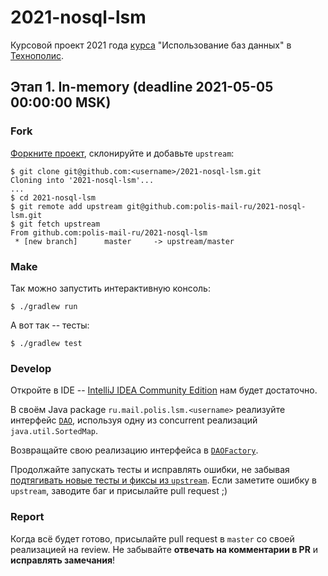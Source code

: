 # 2021-nosql-lsm
Курсовой проект 2021 года [курса](https://polis.mail.ru/curriculum/program/discipline/1169/) "Использование баз данных" в [Технополис](https://polis.mail.ru).

## Этап 1. In-memory (deadline 2021-05-05 00:00:00 MSK)
### Fork
[Форкните проект](https://help.github.com/articles/fork-a-repo/), склонируйте и добавьте `upstream`:
```
$ git clone git@github.com:<username>/2021-nosql-lsm.git
Cloning into '2021-nosql-lsm'...
...
$ cd 2021-nosql-lsm
$ git remote add upstream git@github.com:polis-mail-ru/2021-nosql-lsm.git
$ git fetch upstream
From github.com:polis-mail-ru/2021-nosql-lsm
 * [new branch]      master     -> upstream/master
```

### Make
Так можно запустить интерактивную консоль:
```
$ ./gradlew run
```

А вот так -- тесты:
```
$ ./gradlew test
```

### Develop
Откройте в IDE -- [IntelliJ IDEA Community Edition](https://www.jetbrains.com/idea/) нам будет достаточно.

В своём Java package `ru.mail.polis.lsm.<username>` реализуйте интерфейс [`DAO`](src/main/java/ru/mail/polis/lsm/DAO.java), используя одну из concurrent реализаций `java.util.SortedMap`.

Возвращайте свою реализацию интерфейса в [`DAOFactory`](src/main/java/ru/mail/polis/lsm/DAOFactory.java#L57).

Продолжайте запускать тесты и исправлять ошибки, не забывая [подтягивать новые тесты и фиксы из `upstream`](https://help.github.com/articles/syncing-a-fork/). Если заметите ошибку в `upstream`, заводите баг и присылайте pull request ;)

### Report
Когда всё будет готово, присылайте pull request в `master` со своей реализацией на review. Не забывайте **отвечать на комментарии в PR** и **исправлять замечания**!
